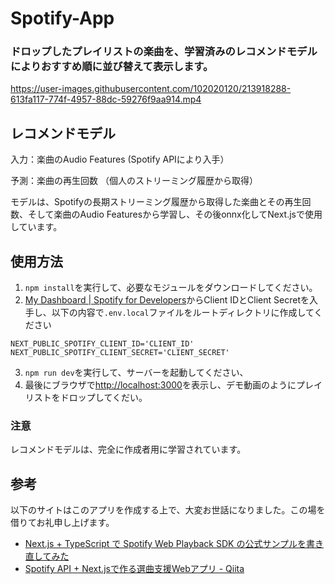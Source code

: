 # Spotify-App

### ドロップしたプレイリストの楽曲を、学習済みのレコメンドモデルによりおすすめ順に並び替えて表示します。

https://user-images.githubusercontent.com/102020120/213918288-613fa117-774f-4957-88dc-59276f9aa914.mp4

## レコメンドモデル
入力：楽曲のAudio Features (Spotify APIにより入手）

予測：楽曲の再生回数 （個人のストリーミング履歴から取得）

モデルは、Spotifyの長期ストリーミング履歴から取得した楽曲とその再生回数、そして楽曲のAudio Featuresから学習し、その後onnx化してNext.jsで使用しています。

## 使用方法
1. `npm install`を実行して、必要なモジュールをダウンロードしてください。
2. [My Dashboard | Spotify for Developers](https://developer.spotify.com/dashboard/)からClient IDとClient Secretを入手し、以下の内容で`.env.local`ファイルをルートディレクトリに作成してください

```
NEXT_PUBLIC_SPOTIFY_CLIENT_ID='CLIENT_ID'
NEXT_PUBLIC_SPOTIFY_CLIENT_SECRET='CLIENT_SECRET'
```
3. `npm run dev`を実行して、サーバーを起動してください、
4. 最後にブラウザで[http://localhost:3000](http://localhost:3000)を表示し、デモ動画のようにプレイリストをドロップしてくだい。

### 注意
レコメンドモデルは、完全に作成者用に学習されています。

## 参考
以下のサイトはこのアプリを作成する上で、大変お世話になりました。この場を借りてお礼申し上げます。
- [Next.js + TypeScript で Spotify Web Playback SDK の公式サンプルを書き直してみた](https://zenn.dev/ossamoon/articles/ef20bf19284fd8)
- [Spotify API + Next.jsで作る選曲支援Webアプリ - Qiita](https://qiita.com/Yuki_Oshima/items/82116e4044687b16ef60)

